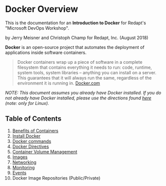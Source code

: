 # Docker Overview
This is the documentation for an **Introduction to Docker** for Redapt's "Microsoft DevOps Workshop".

by Jerry Meisner and Christoph Champ for Redapt, Inc. (August 2018)

**Docker** is an open-source project that automates the deployment of applications inside software containers.
> Docker containers wrap up a piece of software in a complete filesystem that contains everything it needs to run: code, runtime, system tools, system libraries – anything you can install on a server. This guarantees that it will always run the same, regardless of the environment it is running in. [Docker.com](https://www.docker.com/what-docker)

*NOTE: This document assumes you already have Docker installed. If you do not already have Docker installed, please use the directions found [here](docker-install.md) (note: only for Linux).*

## Table of Contents

1. [Benefits of Containers](01_benefits_of_containers.md)
2. [Install Docker](02_install_docker.md)
3. [Docker commands](03_docker_commands.md)
4. [Docker Directives](04_docker_directives.md)
5. [Container Volume Management](05_container_volume_management.md)
6. [Images](06_images.md)
7. [Networking](07_networking.md)
8. [Monitoring](08_monitoring.md)
9. [Events](09_events.md)
10. Docker Image Repositories (Public/Private)

